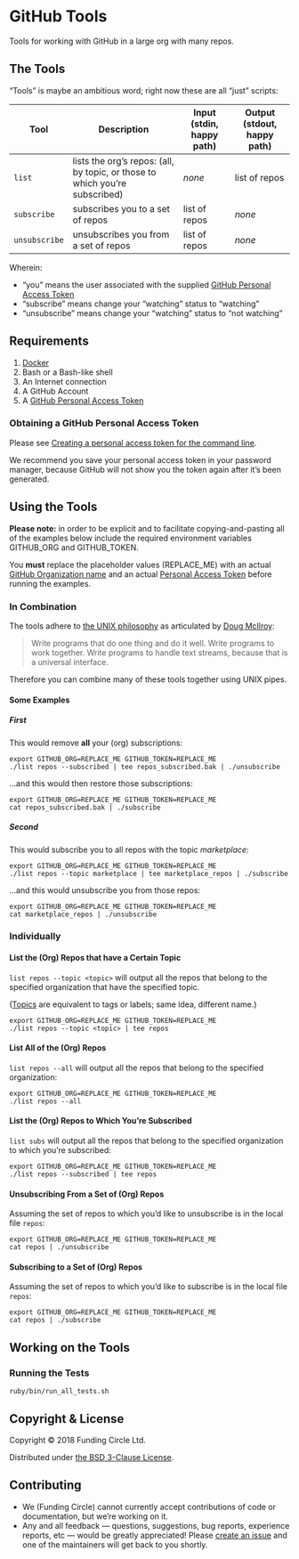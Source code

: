 # GitHub Tools

Tools for working with GitHub in a large org with many repos.

## The Tools

“Tools” is maybe an ambitious word; right now these are all “just” scripts:

| Tool | Description | Input (stdin, happy path) | Output (stdout, happy path) |
| ---- | ----------- | ------------------------- | --------------------------- |
| `list` | lists the org’s repos: (all, by topic, or those to which you’re subscribed) | *none* | list of repos |
| `subscribe` | subscribes you to a set of repos | list of repos | *none* |
| `unsubscribe` | unsubscribes you from a set of repos | list of repos | *none* |

Wherein:

* “you” means the user associated with the supplied [GitHub Personal Access Token](https://help.github.com/articles/creating-a-personal-access-token-for-the-command-line/)
* “subscribe” means change your “watching” status to “watching”
* “unsubscribe” means change your “watching” status to “not watching”

## Requirements

1. [Docker](https://www.docker.com/community-edition#/download)
1. Bash or a Bash-like shell
1. An Internet connection
1. A GitHub Account
1. A [GitHub Personal Access Token](#obtaining-a-github-personal-access-token)

### Obtaining a GitHub Personal Access Token

Please see [Creating a personal access token for the command line](https://help.github.com/articles/creating-a-personal-access-token-for-the-command-line/).

We recommend you save your personal access token in your password manager, because GitHub will not
show you the token again after it’s been generated.

## Using the Tools

**Please note:** in order to be explicit and to facilitate copying-and-pasting all of the examples below include the
required environment variables GITHUB_ORG and GITHUB_TOKEN.

You **must** replace the placeholder values (REPLACE_ME) with an actual
[GitHub Organization name](https://help.github.com/articles/about-organizations/) and an actual
[Personal Access Token](#obtaining-a-github-personal-access-token) before running the examples.

### In Combination

The tools adhere to [the UNIX philosophy](https://en.wikipedia.org/wiki/Unix_philosophy#Doug_McIlroy_on_Unix_programming)
as articulated by [Doug McIlroy](https://en.wikipedia.org/wiki/Douglas_McIlroy):

> Write programs that do one thing and do it well. Write programs to work together. Write programs
> to handle text streams, because that is a universal interface.

Therefore you can combine many of these tools together using UNIX pipes.

#### Some Examples

##### First

This would remove **all** your (org) subscriptions:

```shell
export GITHUB_ORG=REPLACE_ME GITHUB_TOKEN=REPLACE_ME
./list repos --subscribed | tee repos_subscribed.bak | ./unsubscribe
```

…and this would then restore those subscriptions:

```shell
export GITHUB_ORG=REPLACE_ME GITHUB_TOKEN=REPLACE_ME
cat repos_subscribed.bak | ./subscribe
```

##### Second

This would subscribe you to all repos with the topic _marketplace_:

```shell
export GITHUB_ORG=REPLACE_ME GITHUB_TOKEN=REPLACE_ME
./list repos --topic marketplace | tee marketplace_repos | ./subscribe
```

…and this would unsubscribe you from those repos:

```shell
export GITHUB_ORG=REPLACE_ME GITHUB_TOKEN=REPLACE_ME
cat marketplace_repos | ./unsubscribe
```

### Individually

#### List the (Org) Repos that have a Certain Topic

`list repos --topic <topic>` will output all the repos that belong to the specified organization that have the specified topic.

([Topics](https://help.github.com/articles/about-topics/) are equivalent to tags or labels; same
idea, different name.)

```shell
export GITHUB_ORG=REPLACE_ME GITHUB_TOKEN=REPLACE_ME
./list repos --topic <topic> | tee repos
```

#### List All of the (Org) Repos

`list repos --all` will output all the repos that belong to the specified organization:

```shell
export GITHUB_ORG=REPLACE_ME GITHUB_TOKEN=REPLACE_ME
./list repos --all
```

#### List the (Org) Repos to Which You’re Subscribed

`list subs` will output all the repos that belong to the specified organization to which you’re
subscribed:

```shell
export GITHUB_ORG=REPLACE_ME GITHUB_TOKEN=REPLACE_ME
./list repos --subscribed | tee repos
```

#### Unsubscribing From a Set of (Org) Repos

Assuming the set of repos to which you’d like to unsubscribe is in the local file `repos`:

```shell
export GITHUB_ORG=REPLACE_ME GITHUB_TOKEN=REPLACE_ME
cat repos | ./unsubscribe
```

#### Subscribing to a Set of (Org) Repos

Assuming the set of repos to which you’d like to subscribe is in the local file `repos`:

```shell
export GITHUB_ORG=REPLACE_ME GITHUB_TOKEN=REPLACE_ME
cat repos | ./subscribe
```

## Working on the Tools

### Running the Tests

```shell
ruby/bin/run_all_tests.sh
```

## Copyright & License

Copyright © 2018 Funding Circle Ltd.

Distributed under [the BSD 3-Clause License](LICENSE).

## Contributing

<!-- When you make changes to this section, please be sure to copy the changes
     to <project root>/.github/contributing.md -->

* We (Funding Circle) cannot currently accept contributions of code or documentation, but we’re working on it.
* Any and all feedback — questions, suggestions, bug reports, experience reports, etc — would be greatly appreciated! Please [create an issue](https://github.com/FundingCircle/github-tools/issues/new) and one of the maintainers will get back to you shortly.
